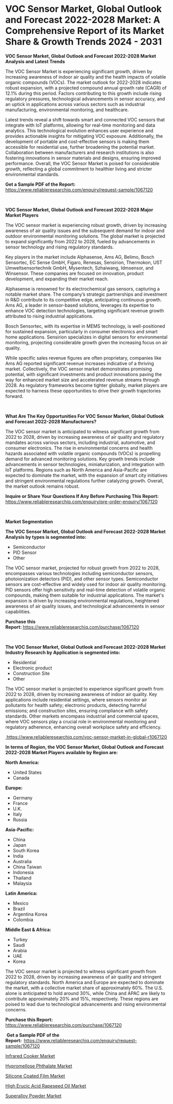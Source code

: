 <p><h1>VOC Sensor Market, Global Outlook and Forecast 2022-2028 Market: A Comprehensive Report of its Market Share & Growth Trends 2024 - 2031</h1></p><p><strong>VOC Sensor Market, Global Outlook and Forecast 2022-2028 Market Analysis and Latest Trends</strong></p>
<p><p>The VOC Sensor Market is experiencing significant growth, driven by increasing awareness of indoor air quality and the health impacts of volatile organic compounds (VOCs). The market outlook for 2022-2028 indicates robust expansion, with a projected compound annual growth rate (CAGR) of 12.1% during this period. Factors contributing to this growth include rising regulatory pressures, technological advancements in sensor accuracy, and an uptick in applications across various sectors such as industrial manufacturing, environmental monitoring, and healthcare.</p><p>Latest trends reveal a shift towards smart and connected VOC sensors that integrate with IoT platforms, allowing for real-time monitoring and data analytics. This technological evolution enhances user experience and provides actionable insights for mitigating VOC exposure. Additionally, the development of portable and cost-effective sensors is making them accessible for residential use, further broadening the potential market. Collaboration between manufacturers and research institutions is also fostering innovations in sensor materials and designs, ensuring improved performance. Overall, the VOC Sensor Market is poised for considerable growth, reflecting a global commitment to healthier living and stricter environmental standards.</p></p>
<p><strong>Get a Sample PDF of the Report:&nbsp;</strong> <a href="https://www.reliableresearchiq.com/enquiry/request-sample/1067120">https://www.reliableresearchiq.com/enquiry/request-sample/1067120</a></p>
<p>&nbsp;</p>
<p><strong>VOC Sensor Market, Global Outlook and Forecast 2022-2028 Major Market Players</strong></p>
<p><p>The VOC sensor market is experiencing robust growth, driven by increasing awareness of air quality issues and the subsequent demand for indoor and outdoor environmental monitoring solutions. The global market is projected to expand significantly from 2022 to 2028, fueled by advancements in sensor technology and rising regulatory standards.</p><p>Key players in the market include Alphasense, Ams AG, Belimo, Bosch Sensortec, EC Sense GmbH, Figaro, Renesas, Sensirion, Thermokon, UST Umweltsensortechnik GmbH, Mysentech, Szhaiwang, Idmsensor, and Winsensor. These companies are focused on innovation, product development, and expanding their market reach.</p><p>Alphasense is renowned for its electrochemical gas sensors, capturing a notable market share. The company’s strategic partnerships and investment in R&D contribute to its competitive edge, anticipating continuous growth. Ams AG, a leader in sensor-based solutions, leverages its expertise to enhance VOC detection technologies, targeting significant revenue growth attributed to rising industrial applications.</p><p>Bosch Sensortec, with its expertise in MEMS technology, is well-positioned for sustained expansion, particularly in consumer electronics and smart home applications. Sensirion specializes in digital sensors for environmental monitoring, projecting considerable growth given the increasing focus on air quality.</p><p>While specific sales revenue figures are often proprietary, companies like Ams AG reported significant revenue increases indicative of a thriving market. Collectively, the VOC sensor market demonstrates promising potential, with significant investments and product innovations paving the way for enhanced market size and accelerated revenue streams through 2028. As regulatory frameworks become tighter globally, market players are expected to harness these opportunities to drive their growth trajectories forward.</p></p>
<p>&nbsp;</p>
<p><strong>What Are The Key Opportunities For VOC Sensor Market, Global Outlook and Forecast 2022-2028 Manufacturers?</strong></p>
<p><p>The VOC sensor market is anticipated to witness significant growth from 2022 to 2028, driven by increasing awareness of air quality and regulatory mandates across various sectors, including industrial, automotive, and consumer electronics. The rise in environmental concerns and health hazards associated with volatile organic compounds (VOCs) is propelling demand for advanced monitoring solutions. Key growth trends include advancements in sensor technologies, miniaturization, and integration with IoT platforms. Regions such as North America and Asia-Pacific are expected to dominate the market, with the expansion of smart city initiatives and stringent environmental regulations further catalyzing growth. Overall, the market outlook remains robust.</p></p>
<p><strong>Inquire or Share Your Questions If Any Before Purchasing This Report:</strong> <a href="https://www.reliableresearchiq.com/enquiry/pre-order-enquiry/1067120">https://www.reliableresearchiq.com/enquiry/pre-order-enquiry/1067120</a></p>
<p>&nbsp;</p>
<p><strong>Market Segmentation</strong></p>
<p><strong>The VOC Sensor Market, Global Outlook and Forecast 2022-2028 Market Analysis by types is segmented into:</strong></p>
<p><ul><li>Semiconductor</li><li>PID Sensor</li><li>Other</li></ul></p>
<p><p>The VOC sensor market, projected for robust growth from 2022 to 2028, encompasses various technologies including semiconductor sensors, photoionization detectors (PID), and other sensor types. Semiconductor sensors are cost-effective and widely used for indoor air quality monitoring. PID sensors offer high sensitivity and real-time detection of volatile organic compounds, making them suitable for industrial applications. The market's expansion is driven by increasing environmental regulations, heightened awareness of air quality issues, and technological advancements in sensor capabilities.</p></p>
<p><strong>Purchase this Report:&nbsp;</strong><a href="https://www.reliableresearchiq.com/purchase/1067120">https://www.reliableresearchiq.com/purchase/1067120</a></p>
<p>&nbsp;</p>
<p><strong>The VOC Sensor Market, Global Outlook and Forecast 2022-2028 Market Industry Research by Application is segmented into:</strong></p>
<p><ul><li>Residential</li><li>Electronic product</li><li>Construction Site</li><li>Other</li></ul></p>
<p><p>The VOC sensor market is projected to experience significant growth from 2022 to 2028, driven by increasing awareness of indoor air quality. Key applications include residential settings, where sensors monitor air pollutants for health safety; electronic products, detecting harmful emissions; and construction sites, ensuring compliance with safety standards. Other markets encompass industrial and commercial spaces, where VOC sensors play a crucial role in environmental monitoring and regulatory adherence, enhancing overall workplace safety and efficiency.</p></p>
<p><a href="https://www.reliableresearchiq.com/voc-sensor-market-in-global-r1067120">&nbsp;https://www.reliableresearchiq.com/voc-sensor-market-in-global-r1067120</a></p>
<p><strong>In terms of Region, the VOC Sensor Market, Global Outlook and Forecast 2022-2028 Market Players available by Region are:</strong></p>
<p>
    <p> <strong> North America: </strong>
        <ul>
            <li>United States</li>
            <li>Canada</li>
        </ul>
        </p> 
    <p> <strong> Europe: </strong>
        <ul>
            <li>Germany</li>
            <li>France</li>
            <li>U.K.</li>
            <li>Italy</li>
            <li>Russia</li>
        </ul>
        </p> 
    <p> <strong> Asia-Pacific: </strong>
        <ul>
            <li>China</li>
            <li>Japan</li>
            <li>South Korea</li>
            <li>India</li>
            <li>Australia</li>
            <li>China Taiwan</li>
            <li>Indonesia</li>
            <li>Thailand</li>
            <li>Malaysia</li>
        </ul>
        </p> 
    <p> <strong> Latin America: </strong>
        <ul>
            <li>Mexico</li>
            <li>Brazil</li>
            <li>Argentina Korea</li>
            <li>Colombia</li>
        </ul>
        </p> 
    <p> <strong> Middle East & Africa: </strong>
        <ul>
            <li>Turkey</li>
            <li>Saudi</li>
            <li>Arabia</li>
            <li>UAE</li>
            <li>Korea</li>
        </ul>
    </p>
    </p>
<p><p>The VOC sensor market is projected to witness significant growth from 2022 to 2028, driven by increasing awareness of air quality and stringent regulatory standards. North America and Europe are expected to dominate the market, with a collective market share of approximately 60%. The U.S. alone is anticipated to hold around 30%, while China and APAC are likely to contribute approximately 20% and 15%, respectively. These regions are poised to lead due to technological advancements and rising environmental concerns.</p></p>
<p><strong>Purchase this Report: </strong><a href="https://www.reliableresearchiq.com/purchase/1067120">https://www.reliableresearchiq.com/purchase/1067120</a></p>
<p>&nbsp;<strong>Get a Sample PDF of the Report:&nbsp;&nbsp;</strong><a href="https://www.reliableresearchiq.com/enquiry/request-sample/1067120">https://www.reliableresearchiq.com/enquiry/request-sample/1067120</a></p>
<p><strong></strong></p>
<p><p><a href="https://medium.com/@williambatz1907/the-infrared-cooker-market-prioritizes-cost-control-and-efficiency-enhancement-c718acbc799b">Infrared Cooker Market</a></p><p><a href="https://www.linkedin.com/pulse/strategic-roadmap-global-hypromellose-phthalate-market-insights-znd3f?trackingId=5GyST7%2B7ReOEq6ByJP74Sw%3D%3D">Hypromellose Phthalate Market</a></p><p><a href="https://issuu.com/reportprime-2/docs/silicone-coated-film-market-size-20_829d6b4219b223">Silicone Coated Film Market</a></p><p><a href="https://issuu.com/reportprime-2/docs/high-erucic-acid-rapeseed-oil-marke_08b2af90373106">High Erucic Acid Rapeseed Oil Market</a></p><p><a href="https://www.linkedin.com/pulse/superalloy-powder-market-share-size-trends-industry-analysis-bir9f?trackingId=Qos10eBNRBCr2aCheFH0kA%3D%3D">Superalloy Powder Market</a></p></p>